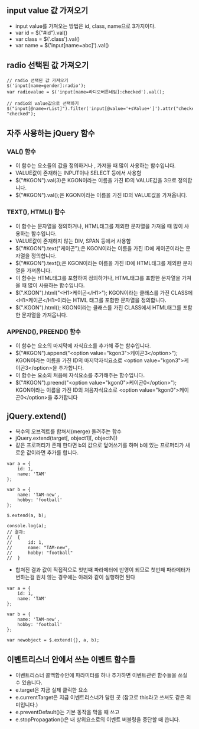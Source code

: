 ## input value 값 가져오기
- input value를 가져오는 방법은 id, class, name으로 3가지이다.
- var id = $("#id").val()
- var class = $('.class').val()
- var name = $('input[name=abc]').val()

## radio 선택된 값 가져오기
```
// radio 선택된 값 가져오기 
$('input[name=gender]:radio'); 
var radiovalue = $('input[name=라디오버튼네임]:checked').val();

// radio의 value값으로 선택하기 
$("input[@name=rList]").filter('input[@value='+sValue+']').attr("checked", "checked");
```

## 자주 사용하는 jQuery 함수
### VAL() 함수
- 이 함수는 요소들의 값을 정의하거나 , 가져올 때 많이 사용하는 함수입니다. 
- VALUE값이 존재하는 INPUT이나 SELECT 등에서 사용함
- $("#KGON").val(3)은 KGON이라는 이름을 가진 ID의 VALUE값을 3으로 정의합니다. 
- $("#KGON").val();은 KGON이라는 이름을 가진 ID의 VALUE값을 가져옵니다.

### TEXT(), HTML() 함수
- 이 함수는 문자열을 정의하거나, HTML태그를 제외한 문자열을 가져올 때 많이 사용하는 함수입니다. 
- VALUE값이 존재하지 않는 DIV, SPAN 등에서 사용함
- $("#KGON").text("케이곤");은 KGON이라는 이름을 가진 ID에 케이곤이라는 문자열을 정의합니다. 
- $("#KGON").text();은 KGON이라는 이름을 가진 ID에 HTML태그를 제외한 문자열을 가져옵니다. 
- 이 함수는 HTML태그를 포함하여 정의하거나, HTML태그를 포함한 문자열을 가져올 때 많이 사용하는 함수입니다.
- $(".KGON").html("\<H1>케이곤\</H1>"); KGON이라는 클래스를 가진 CLASS에 \<H1>케이곤\</H1>이라는 HTML 태그를 포함한 문자열을 정의합니다. 
- $(".KGON").html(); KGON이라는 클래스를 가진 CLASS에서 HTML태그를 포함한 문자열을 가져옵니다.

### APPEND(), PREEND() 함수
- 이 함수는 요소의 마지막에 자식요소를 추가해 주는 함수입니다.
- $("#KGON").append("\<option value="kgon3">케이곤3\</option>"); KGON이라는 이름을 가진 ID의 마지막자식요소로 \<option value="kgon3">케이곤3\</option>을 추가합니다. 
- 이 함수는 요소의 처음에 자식요소를 추가해주는 함수입니다.
- $("#KGON").preend("\<option value="kgon0">케이곤0\</option>"); KGON이라는 이름을 가진 ID의 처음자식요소로 \<option value="kgon0">케이곤0\</option>을 추가합니다

## jQuery.extend()
- 복수의 오브젝트를 합쳐서(merge) 돌려주는 함수
- jQuery.extend(target[, object1][, objectN])
- 같은 프로퍼티가 존재 한다면 b의 값으로 덮어쓰기를 하며 b에 있는 프로퍼티가 새로운 값이라면 추가를 합니다.
```
var a = {
    id: 1,
    name: 'TAM'
};
 
var b = {
    name: 'TAM-new',
    hobby: 'football'  
};
 
$.extend(a, b);
 
console.log(a);
// 결과:
//  {
//      id: 1,
//      name: "TAM-new",
//      hobby: "football"
//  }
```
- 합쳐진 결과 값이 직접적으로 첫번째 파라메터에 반영이 되므로 첫번째 파라메터가 변하는걸 원치 않는 경우에는 아래와 같이 실행하면 된다
```
var a = {
    id: 1,
    name: 'TAM'
};
 
var b = {
    name: 'TAM-new',
    hobby: 'football'  
};
 
var newobject = $.extend({}, a, b);
```
## 이벤트리스너 안에서 쓰는 이벤트 함수들 
- 이벤트리스너 콜백함수안에 파라미터를 하나 추가하면 이벤트관련 함수들을 쓰실 수 있습니다. 
- e.target은 지금 실제 클릭한 요소
- e.currentTarget은 지금 이벤트리스너가 달린 곳 (참고로 this라고 쓰셔도 같은 의미입니다.)
- e.preventDefault()는 기본 동작을 막을 때 쓰고 
- e.stopPropagation()은 내 상위요소로의 이벤트 버블링을 중단할 때 씁니다. 











